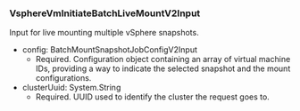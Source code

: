 ### VsphereVmInitiateBatchLiveMountV2Input
Input for live mounting multiple vSphere snapshots.

- config: BatchMountSnapshotJobConfigV2Input
  - Required. Configuration object containing an array of virtual machine IDs, providing a way to indicate the selected snapshot and the mount configurations.
- clusterUuid: System.String
  - Required. UUID used to identify the cluster the request goes to.
